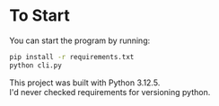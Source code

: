 # To Start

You can start the program by running:

```bash
pip install -r requirements.txt
python cli.py
```

This project was built with Python 3.12.5. <br>
I'd never checked requirements for versioning python.
